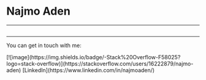 # Najmo Aden
---
##
---

You can get in touch with me:

<div>
    <img url="https://img.shields.io/badge/-Stack%20Overflow-F58025?logo=stack-overflow">
</div>
[![image](https://img.shields.io/badge/-Stack%20Overflow-F58025?logo=stack-overflow)](https://stackoverflow.com/users/16222879/najmo-aden) [LinkedIn](https://www.linkedin.com/in/najmoaden/)
<!---
najmoaden/najmoaden is a ✨ special ✨ repository because its `README.md` (this file) appears on your GitHub profile.
You can click the Preview link to take a look at your changes.
--->
